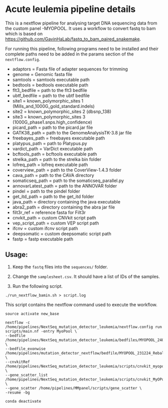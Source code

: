# Acute leulemia pipeline details

This is a nextflow pipeline for analysing target DNA sequencing data from the custom panel -MYOPOOL. It uses a workflow to convert fastq to bam which is based on https://github.com/GavinHaLab/fastq_to_bam_paired_snakemake.

For running this pipeline, following programs need to be installed and their complete paths need to be added in the params section of the `nextflow.config`.

- adaptors = Fasta file of adapter sequences for trimming
- genome = Genomic fasta file
- samtools = samtools executable path
- bedtools = bedtools executable path
- flt3_bedfile = path to the flt3 bedfile
- ubtf_bedfile =  path to the ubtf bedfile
- site1 = known_polymorphic_sites 1 (Mills_and_1000G_gold_standard.indels)
- site2 = known_polymorphic_sites 2 (dbsnp_138)
- site3 = known_polymorphic_sites 3 (1000G_phase1.snps.high_confidence)
- picard_path = path to the picard.jar file
- GATK38_path = path to the GenomeAnalysisTK-3.8 jar file
- freebayes_path = freebayes executable path 
- platypus_path = path to Platypus.py 
- vardict_path = VarDict executable path
- bcftools_path = bcftools executable path
- strelka_path = path to the strelka bin folder
- lofreq_path = lofreq executable path
- coverview_path = path to the CoverView-1.4.3 folder
- cava_path = path to the CAVA directory
- somaticseq_path = path to the somaticseq_parallel.py
- annovarLatest_path = path to the ANNOVAR folder
- pindel = path to the pindel folder
- get_itd_path = path to the get_itd folder
- java_path = directory containing the java executable
- abra2_path = directory containing the abra jar file
- filt3r_ref = reference fasta for Filt3r
- cnvkit_path = custom CNVkit script path
- vep_script_path = custom VEP script path
- ifcnv = custom ifcnv script path
- deepsomatic = custom deepsomatic script path
- fastp = fastp executable path

## Usage:

1. Keep the `fastq` files into the `sequences/` folder.

2. Change the `samplesheet.csv`. It should have a list of IDs of the samples. 

3. Run the following script.

```
./run_nextflow_bamin.sh > script.log
```
This script contains the nextflow command used to execute the workflow.


```
source activate new_base

nextflow -c /home/pipelines/NextSeq_mutation_detector_leukemia/nextflow.config run scripts/main.nf -entry MyoPool \
--bedfile /home/pipelines/NextSeq_mutation_detector_leukemia/bedfiles/MYOPOOL_240125_UBTF_sortd \
--bedfile_exonwise /home/pipelines/mutation_detector_nextflow/bedfile/MYOPOOL_231224_Rebalanced_sortd \
--cnvkitRef /home/pipelines/NextSeq_mutation_detector_leukemia/scripts/cnvkit_myopool_lt_2x_ver2/Reference_combpanel.cnn \
--gene_scatter_list /home/pipelines/NextSeq_mutation_detector_leukemia/scripts/cnvkit_MyOPool_exonwise/ \
--gene_scatter /home/pipelines/MMpanel/scripts/gene_scatter \
-resume -bg

conda deactivate
```
